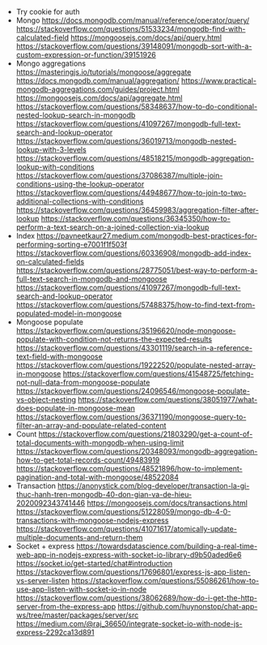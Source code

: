 - Try cookie for auth
- Mongo
  https://docs.mongodb.com/manual/reference/operator/query/
  https://stackoverflow.com/questions/51533234/mongodb-find-with-calculated-field
  https://mongoosejs.com/docs/api/query.html
  https://stackoverflow.com/questions/39148091/mongodb-sort-with-a-custom-expression-or-function/39151926
- Mongo aggregations
  https://masteringjs.io/tutorials/mongoose/aggregate
  https://docs.mongodb.com/manual/aggregation/
  https://www.practical-mongodb-aggregations.com/guides/project.html
  https://mongoosejs.com/docs/api/aggregate.html
  https://stackoverflow.com/questions/58348637/how-to-do-conditional-nested-lookup-search-in-mongodb
  https://stackoverflow.com/questions/41097267/mongodb-full-text-search-and-lookup-operator
  https://stackoverflow.com/questions/36019713/mongodb-nested-lookup-with-3-levels
  https://stackoverflow.com/questions/48518215/mongodb-aggregation-lookup-with-conditions
  https://stackoverflow.com/questions/37086387/multiple-join-conditions-using-the-lookup-operator
  https://stackoverflow.com/questions/44948677/how-to-join-to-two-additional-collections-with-conditions
  https://stackoverflow.com/questions/36459983/aggregation-filter-after-lookup
  https://stackoverflow.com/questions/36345350/how-to-perform-a-text-search-on-a-joined-collection-via-lookup
- Index
  https://pavneetkaur27.medium.com/mongodb-best-practices-for-performing-sorting-e7001f1f503f
  https://stackoverflow.com/questions/60336908/mongodb-add-index-on-calculated-fields
  https://stackoverflow.com/questions/28775051/best-way-to-perform-a-full-text-search-in-mongodb-and-mongoose
  https://stackoverflow.com/questions/41097267/mongodb-full-text-search-and-lookup-operator
  https://stackoverflow.com/questions/57488375/how-to-find-text-from-populated-model-in-mongoose
- Mongoose populate
  https://stackoverflow.com/questions/35196620/node-mongoose-populate-with-condition-not-returns-the-expected-results
  https://stackoverflow.com/questions/43301119/search-in-a-reference-text-field-with-mongoose
  https://stackoverflow.com/questions/19222520/populate-nested-array-in-mongoose
  https://stackoverflow.com/questions/41548725/fetching-not-null-data-from-mongoose-populate
  https://stackoverflow.com/questions/24096546/mongoose-populate-vs-object-nesting
  https://stackoverflow.com/questions/38051977/what-does-populate-in-mongoose-mean
  https://stackoverflow.com/questions/36371190/mongoose-query-to-filter-an-array-and-populate-related-content
- Count
  https://stackoverflow.com/questions/21803290/get-a-count-of-total-documents-with-mongodb-when-using-limit
  https://stackoverflow.com/questions/20348093/mongodb-aggregation-how-to-get-total-records-count/49483919
  https://stackoverflow.com/questions/48521896/how-to-implement-pagination-and-total-with-mongoose/48522084
- Transaction
  https://anonystick.com/blog-developer/transaction-la-gi-thuc-hanh-tren-mongodb-40-don-gian-va-de-hieu-2020092343741446
  https://mongoosejs.com/docs/transactions.html
  https://stackoverflow.com/questions/51228059/mongo-db-4-0-transactions-with-mongoose-nodejs-express
  https://stackoverflow.com/questions/41071617/atomically-update-multiple-documents-and-return-them
- Socket + express
  https://towardsdatascience.com/building-a-real-time-web-app-in-nodejs-express-with-socket-io-library-d9b50aded6e6
  https://socket.io/get-started/chat#introduction
  https://stackoverflow.com/questions/17696801/express-js-app-listen-vs-server-listen
  https://stackoverflow.com/questions/55086261/how-to-use-app-listen-with-socket-io-in-node
  https://stackoverflow.com/questions/38062689/how-do-i-get-the-http-server-from-the-express-app
  https://github.com/huynonstop/chat-app-ws/tree/master/packages/server/src
  https://medium.com/@raj_36650/integrate-socket-io-with-node-js-express-2292ca13d891
